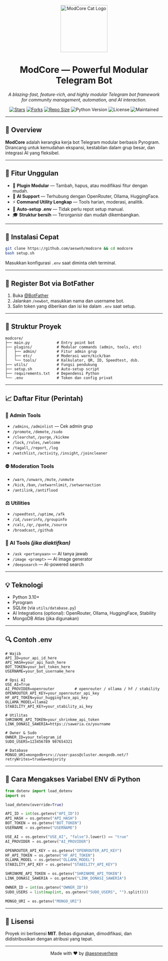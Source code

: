 <p align="center">
  <img src="https://github.com/images/mona-whisper.gif" alt="ModCore Cat Logo" width="150"/>
</p>

<h1 align="center">
  <b>ModCore — Powerful Modular Telegram Bot</b>
</h1>

<p align="center">
  <i>A blazing-fast, feature-rich, and highly modular Telegram bot framework for community management, automation, and AI interaction.</i>
</p>

<p align="center">
  <a href="https://github.com/aeswnh/modcore"><img src="https://img.shields.io/github/stars/aeswnh/modcore?style=flat-square&color=yellow" alt="Stars"/></a>
  <a href="https://github.com/aeswnh/modcore/fork"><img src="https://img.shields.io/github/forks/aeswnh/modcore?style=flat-square&color=orange" alt="Forks"/></a>
  <a href="https://github.com/aeswnh/modcore"><img src="https://img.shields.io/github/repo-size/aeswnh/modcore?style=flat-square&color=green" alt="Repo Size"/></a>
  <img src="https://img.shields.io/badge/Python-3.10+-blue?style=flat-square" alt="Python Version"/>
  <img src="https://img.shields.io/badge/License-MIT-lightgrey?style=flat-square" alt="License"/>
  <img src="https://img.shields.io/badge/Maintained-Yes-brightgreen?style=flat-square" alt="Maintained"/>
</p>

---

## 🧠 Overview

**ModCore** adalah kerangka kerja bot Telegram modular berbasis Pyrogram. Dirancang untuk kemudahan ekspansi, kestabilan dalam grup besar, dan integrasi AI yang fleksibel.

---

## 🚀 Fitur Unggulan

* 🔹 **Plugin Modular** — Tambah, hapus, atau modifikasi fitur dengan mudah.
* 🤖 **AI Support** — Terhubung dengan OpenRouter, Ollama, HuggingFace.
* ⚡️ **Command Utility Lengkap** — Tools harian, moderasi, analitik.
* 📅 **Auto-setup .env** — Tidak perlu repot setup manual.
* 🎓 **Struktur bersih** — Terorganisir dan mudah dikembangkan.

---

## 🔧 Instalasi Cepat

```bash
git clone https://github.com/aeswnh/modcore && cd modcore
bash setup.sh
```

Masukkan konfigurasi `.env` saat diminta oleh terminal.

---

## 🧨 Register Bot via BotFather

1. Buka [@BotFather](https://t.me/BotFather)
2. Jalankan `/newbot`, masukkan nama dan username bot.
3. Salin token yang diberikan dan isi ke dalam `.env` saat setup.

---

## 📂 Struktur Proyek

```
modcore/
├── main.py            # Entry point bot
├── plugins/           # Modular commands (admin, tools, etc)
│   ├── admin/         # Fitur admin grup
│   ├── etc/           # Moderasi warn/kick/ban
│   └── tools/         # Kalkulator, QR, ID, Speedtest, dsb.
├── utils/             # Fungsi pendukung
├── setup.sh           # Auto-setup script
├── requirements.txt   # Dependensi Python
└── .env               # Token dan config privat
```

---

## 📈 Daftar Fitur (Perintah)

### 🚧 Admin Tools

* `/admins`, `/adminlist` — Cek admin grup
* `/promote`, `/demote`, `/sudo`
* `/clearchat`, `/purge`, `/kickme`
* `/lock`, `/rules`, `/welcome`
* `/tagall`, `/report`, `/log`
* `/watchlist`, `/activity`, `/insight`, `/joincleaner`

### ⛔️ Moderation Tools

* `/warn`, `/unwarn`, `/mute`, `/unmute`
* `/kick`, `/ban`, `/setwarnlimit`, `/setwarnaction`
* `/antilink`, `/antiflood`

### ⚖️ Utilities

* `/speedtest`, `/uptime`, `/afk`
* `/id`, `/userinfo`, `/groupinfo`
* `/calc`, `/qr`, `/quote`, `/source`
* `/broadcast`, `/github`

### 🧠 AI Tools *(jika diaktifkan)*

* `/ask <pertanyaan>` — AI tanya jawab
* `/image <prompt>` — AI image generator
* `/deepsearch` — AI-powered search

---

## 💡 Teknologi

* Python 3.10+
* Pyrogram
* SQLite (via `utils/database.py`)
* AI Integrations (optional): OpenRouter, Ollama, HuggingFace, Stability
* MongoDB Atlas (jika digunakan)

---

## 🔍 Contoh .env

```env
# Wajib
API_ID=your_api_id_here
API_HASH=your_api_hash_here
BOT_TOKEN=your_bot_token_here
USERNAME=your_bot_username_here

# Opsi AI
USE_AI=True
AI_PROVIDER=openrouter         # openrouter / ollama / hf / stability
OPENROUTER_API_KEY=your_openrouter_api_key
HF_API_TOKEN=your_huggingface_api_key
OLLAMA_MODEL=llama2
STABILITY_API_KEY=your_stability_ai_key

# Utilitas
SHRINKME_API_TOKEN=your_shrinkme_api_token
LINK_DONASI_SAWERIA=https://saweria.co/yourname

# Owner & Sudo
OWNER_ID=your_telegram_id
SUDO_USERS=123456789 987654321

# Database
MONGO_URI=mongodb+srv://user:pass@cluster.mongodb.net/?retryWrites=true&w=majority
```

---

## 🔧 Cara Mengakses Variabel ENV di Python

```python
from dotenv import load_dotenv
import os

load_dotenv(override=True)

API_ID = int(os.getenv("API_ID"))
API_HASH = os.getenv("API_HASH")
BOT_TOKEN = os.getenv("BOT_TOKEN")
USERNAME = os.getenv("USERNAME")

USE_AI = os.getenv("USE_AI", "false").lower() == "true"
AI_PROVIDER = os.getenv("AI_PROVIDER")

OPENROUTER_API_KEY = os.getenv("OPENROUTER_API_KEY")
HF_API_TOKEN = os.getenv("HF_API_TOKEN")
OLLAMA_MODEL = os.getenv("OLLAMA_MODEL")
STABILITY_API_KEY = os.getenv("STABILITY_API_KEY")

SHRINKME_API_TOKEN = os.getenv("SHRINKME_API_TOKEN")
LINK_DONASI_SAWERIA = os.getenv("LINK_DONASI_SAWERIA")

OWNER_ID = int(os.getenv("OWNER_ID"))
SUDO_USERS = list(map(int, os.getenv("SUDO_USERS", "").split()))

MONGO_URI = os.getenv("MONGO_URI")
```

---

## 📆 Lisensi

Proyek ini berlisensi **MIT**. Bebas digunakan, dimodifikasi, dan didistribusikan dengan atribusi yang tepat.

---

<p align="center">Made with ❤️ by <a href="https://t.me/aesneverhere">@aesneverhere</a></p>
